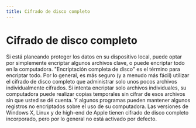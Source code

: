 ```yaml
---
title: Cifrado de disco completo
---
```

# Cifrado de disco completo

Si está planeando proteger los datos en su dispositivo local, puede optar por simplemente encriptar algunos archivos clave, o puede encriptar todo en la computadora. "Encriptación completa de disco" es el término para encriptar todo. Por lo general, es más seguro (y a menudo más fácil) utilizar el cifrado de disco completo que administrar solo unos pocos archivos individualmente cifrados. Si intenta encriptar solo archivos individuales, su computadora puede realizar copias temporales sin cifrar de esos archivos sin que usted se dé cuenta. Y algunos programas pueden mantener algunos registros no encriptados sobre el uso de su computadora. Las versiones de Windows X, Linux y de high-end de Apple tienen cifrado de disco completo incorporado, pero por lo general no está activado por defecto.